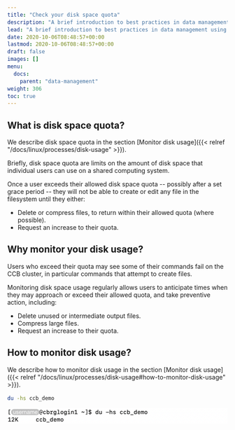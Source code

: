 ```yaml
---
title: "Check your disk space quota"
description: "A brief introduction to best practices in data management using disk space quotas."
lead: "A brief introduction to best practices in data management using disk space quotas."
date: 2020-10-06T08:48:57+00:00
lastmod: 2020-10-06T08:48:57+00:00
draft: false
images: []
menu:
  docs:
    parent: "data-management"
weight: 306
toc: true
---
```


## What is disk space quota?

We describe disk space quota in the section
[Monitor disk usage]({{< relref "/docs/linux/processes/disk-usage" >}}).

Briefly, disk space quota are limits on the amount of disk space that individual users
can use on a shared computing system.

Once a user exceeds their allowed disk space quota -- possibly after a set grace period --
they will not be able to create or edit any file in the filesystem until they either:

- Delete or compress files, to return within their allowed quota (where possible).
- Request an increase to their quota.

## Why monitor your disk usage?

Users who exceed their quota may see some of their commands fail on the CCB cluster,
in particular commands that attempt to create files.

Monitoring disk space usage regularly allows users to anticipate times when they
may approach or exceed their allowed quota, and take preventive action, including:

- Delete unused or intermediate output files.
- Compress large files.
- Request an increase to their quota.

## How to monitor disk usage?

We describe how to monitor disk usage in the section
[Monitor disk usage]({{< relref "/docs/linux/processes/disk-usage#how-to-monitor-disk-usage" >}}).

```bash
du -hs ccb_demo
```

![Example output for the &lsquo;du -h&rsquo; command.](du-hs.png)

<!-- Link definitions -->

